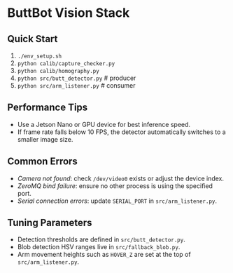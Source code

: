 # ButtBot Vision Stack

## Quick Start
1. `./env_setup.sh`
2. `python calib/capture_checker.py`
3. `python calib/homography.py`
4. `python src/butt_detector.py`    # producer
5. `python src/arm_listener.py`     # consumer

## Performance Tips
- Use a Jetson Nano or GPU device for best inference speed.
- If frame rate falls below 10 FPS, the detector automatically switches to a smaller image size.

## Common Errors
- *Camera not found*: check `/dev/video0` exists or adjust the device index.
- *ZeroMQ bind failure*: ensure no other process is using the specified port.
- *Serial connection errors*: update `SERIAL_PORT` in `src/arm_listener.py`.

## Tuning Parameters
- Detection thresholds are defined in `src/butt_detector.py`.
- Blob detection HSV ranges live in `src/fallback_blob.py`.
- Arm movement heights such as `HOVER_Z` are set at the top of `src/arm_listener.py`.
